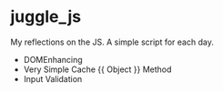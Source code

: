 # juggle_js
My reflections on the JS. A simple script for each day.

- DOMEnhancing
- Very Simple Cache {{ Object }} Method
- Input Validation